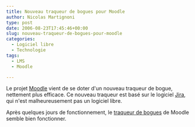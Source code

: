 ```yaml
---
title: Nouveau traqueur de bogues pour Moodle
author: Nicolas Martignoni
type: post
date: 2006-08-23T17:45:46+00:00
slug: nouveau-traqueur-de-bogues-pour-moodle
categories:
  - Logiciel libre
  - Technologie
tags:
  - LMS
  - Moodle

---
```

Le projet <a target="_blank" href="http://moodle.org/">Moodle</a> vient de se doter d'un nouveau traqueur de bogue, nettement plus efficace. Ce nouveau traqueur est basé sur le logiciel <a target="_blank" href="http://www.atlassian.com/software/jira/">Jira</a>, qui n'est malheureusement pas un logiciel libre.

Après quelques jours de fonctionnement, le <a target="_blank" href="http://tracker.moodle.org/">traqueur de bogues</a> de Moodle semble bien fonctionner.